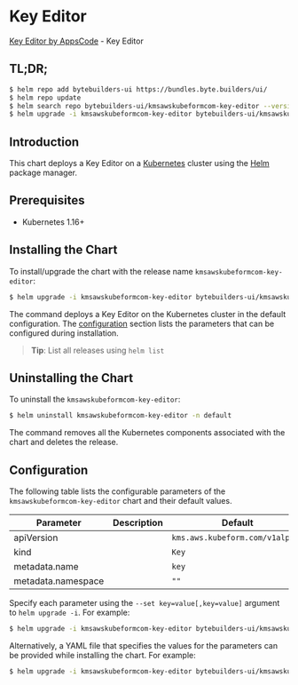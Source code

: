 # Key Editor

[Key Editor by AppsCode](https://byte.builders) - Key Editor

## TL;DR;

```bash
$ helm repo add bytebuilders-ui https://bundles.byte.builders/ui/
$ helm repo update
$ helm search repo bytebuilders-ui/kmsawskubeformcom-key-editor --version=v0.4.18
$ helm upgrade -i kmsawskubeformcom-key-editor bytebuilders-ui/kmsawskubeformcom-key-editor -n default --create-namespace --version=v0.4.18
```

## Introduction

This chart deploys a Key Editor on a [Kubernetes](http://kubernetes.io) cluster using the [Helm](https://helm.sh) package manager.

## Prerequisites

- Kubernetes 1.16+

## Installing the Chart

To install/upgrade the chart with the release name `kmsawskubeformcom-key-editor`:

```bash
$ helm upgrade -i kmsawskubeformcom-key-editor bytebuilders-ui/kmsawskubeformcom-key-editor -n default --create-namespace --version=v0.4.18
```

The command deploys a Key Editor on the Kubernetes cluster in the default configuration. The [configuration](#configuration) section lists the parameters that can be configured during installation.

> **Tip**: List all releases using `helm list`

## Uninstalling the Chart

To uninstall the `kmsawskubeformcom-key-editor`:

```bash
$ helm uninstall kmsawskubeformcom-key-editor -n default
```

The command removes all the Kubernetes components associated with the chart and deletes the release.

## Configuration

The following table lists the configurable parameters of the `kmsawskubeformcom-key-editor` chart and their default values.

|     Parameter      | Description |                  Default                   |
|--------------------|-------------|--------------------------------------------|
| apiVersion         |             | <code>kms.aws.kubeform.com/v1alpha1</code> |
| kind               |             | <code>Key</code>                           |
| metadata.name      |             | <code>key</code>                           |
| metadata.namespace |             | <code>""</code>                            |


Specify each parameter using the `--set key=value[,key=value]` argument to `helm upgrade -i`. For example:

```bash
$ helm upgrade -i kmsawskubeformcom-key-editor bytebuilders-ui/kmsawskubeformcom-key-editor -n default --create-namespace --version=v0.4.18 --set apiVersion=kms.aws.kubeform.com/v1alpha1
```

Alternatively, a YAML file that specifies the values for the parameters can be provided while
installing the chart. For example:

```bash
$ helm upgrade -i kmsawskubeformcom-key-editor bytebuilders-ui/kmsawskubeformcom-key-editor -n default --create-namespace --version=v0.4.18 --values values.yaml
```
